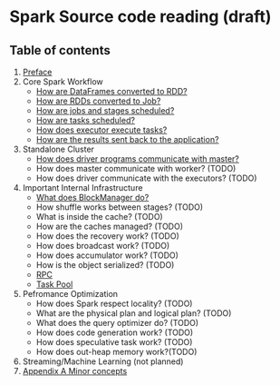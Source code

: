 # Spark Source code reading (draft)
## Table of contents
1. [Preface](preface.md)
2. Core Spark Workflow
   * [How are DataFrames converted to RDD?](workflow/df2rdd.md)
   * [How are RDDs converted to Job?](workflow/rdd2job.md)
   * [How are jobs and stages scheduled?](workflow/job_schedule.md)
   * [How are tasks scheduled?](workflow/task_schedule.md)
   * [How does executor execute tasks?](workflow/task_execution.md)
   * [How are the results sent back to the application?](workflow/result.md)
3. Standalone Cluster
   * [How does driver programs communicate with master?](cluster/driver_master.md)
   * How does master communicate with worker? (TODO)
   * How does driver communicate with the executors? (TODO)
4. Important Internal Infrastructure
   * [What does BlockManager do?](infrastructure/blockmanager.md)
   * How shuffle works between stages? (TODO)
   * What is inside the cache? (TODO)
   * How are the caches managed? (TODO)
   * How does the recovery work? (TODO)
   * How does broadcast work? (TODO)
   * How does accumulator work? (TODO)
   * How is the object serialized? (TODO)
   * [RPC](infrastructure/rpc.md)
   * [Task Pool](infrastructure/pool.md)
5. Pefromance Optimization
   * How does Spark respect locality? (TODO)
   * What are the physical plan and logical plan? (TODO)
   * What does the query optimizer do? (TODO)
   * How does code generation work? (TODO)
   * How does speculative task work? (TODO)
   * How does out-heap memory work?(TODO)
6. Streaming/Machine Learning (not planned)
7. [Appendix A Minor concepts](appendix/minor_concepts.md)
